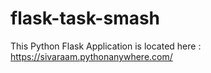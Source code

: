# flask-task-smash


This Python Flask Application is located here : https://sivaraam.pythonanywhere.com/
